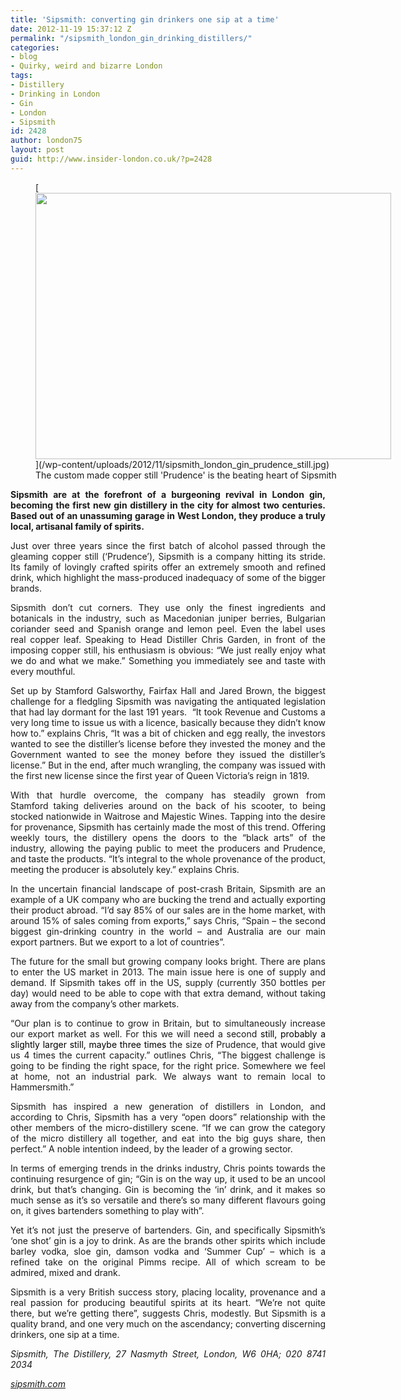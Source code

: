 ```yaml
---
title: 'Sipsmith: converting gin drinkers one sip at a time'
date: 2012-11-19 15:37:12 Z
permalink: "/sipsmith_london_gin_drinking_distillers/"
categories:
- blog
- Quirky, weird and bizarre London
tags:
- Distillery
- Drinking in London
- Gin
- London
- Sipsmith
id: 2428
author: london75
layout: post
guid: http://www.insider-london.co.uk/?p=2428
---
```


<figure id="attachment_2447" style="width: 569px" class="wp-caption alignnone">[<img class="size-full wp-image-2447" src="/wp-content/uploads/2012/11/sipsmith_london_gin_prudence_still.jpg" alt="" width="569" height="426" />](/wp-content/uploads/2012/11/sipsmith_london_gin_prudence_still.jpg)<figcaption class="wp-caption-text">The custom made copper still 'Prudence' is the beating heart of Sipsmith</figcaption></figure> 

<p style="text-align: justify;">
  <strong>Sipsmith are at the forefront of a burgeoning revival in London gin, becoming the first new gin distillery in the city for almost two centuries. Based out of an unassuming garage in West London, they produce a truly local, artisanal family of spirits. </strong>
</p>

<p style="text-align: justify;">
  Just over three years since the first batch of alcohol passed through the gleaming copper still (&#8216;Prudence&#8217;), Sipsmith is a company hitting its stride. Its family of lovingly crafted spirits offer an extremely smooth and refined drink, which highlight the mass-produced inadequacy of some of the bigger brands.
</p>

<p style="text-align: justify;">
  Sipsmith don&#8217;t cut corners. They use only the finest ingredients and botanicals in the industry, such as Macedonian juniper berries, Bulgarian coriander seed and Spanish orange and lemon peel. Even the label uses real copper leaf. Speaking to Head Distiller Chris Garden, in front of the imposing copper still, his enthusiasm is obvious: &#8220;We just really enjoy what we do and what we make.&#8221; Something you immediately see and taste with every mouthful.
</p>

<p style="text-align: justify;">
  Set up by Stamford Galsworthy, Fairfax Hall and Jared Brown, the biggest challenge for a fledgling Sipsmith was navigating the antiquated legislation that had lay dormant for the last 191 years.  &#8220;It took Revenue and Customs a very long time to issue us with a licence, basically because they didn&#8217;t know how to.&#8221; explains Chris, “It was a bit of chicken and egg really, the investors wanted to see the distiller’s license before they invested the money and the Government wanted to see the money before they issued the distiller’s license.” But in the end, after much wrangling, the company was issued with the first new license since the first year of Queen Victoria&#8217;s reign in 1819.
</p>

<p style="text-align: justify;">
  With that hurdle overcome, the company has steadily grown from Stamford taking deliveries around on the back of his scooter, to being stocked nationwide in Waitrose and Majestic Wines. Tapping into the desire for provenance, Sipsmith has certainly made the most of this trend. Offering weekly tours, the distillery opens the doors to the &#8220;black arts&#8221; of the industry, allowing the paying public to meet the producers and Prudence, and taste the products. &#8220;It’s integral to the whole provenance of the product, meeting the producer is absolutely key.” explains Chris.
</p>

<p style="text-align: justify;">
  In the uncertain financial landscape of post-crash Britain, Sipsmith are an example of a UK company who are bucking the trend and actually exporting their product abroad. &#8220;I&#8217;d say 85% of our sales are in the home market, with around 15% of sales coming from exports,&#8221; says Chris, “Spain &#8211; the second biggest gin-drinking country in the world &#8211; and Australia are our main export partners. But we export to a lot of countries”.
</p>

<p style="text-align: justify;">
  The future for the small but growing company looks bright. There are plans to enter the US market in 2013. The main issue here is one of supply and demand. If Sipsmith takes off in the US, supply (currently 350 bottles per day) would need to be able to cope with that extra demand, without taking away from the company&#8217;s other markets.
</p>

<p style="text-align: justify;">
  “Our plan is to continue to grow in Britain, but to simultaneously increase our export market as well. For this we will need a second <span style="color: #000000;">still, probably a slightly larger still, maybe three times</span> the size of Prudence, that would give us 4 times the current capacity.” outlines Chris, “The biggest challenge is going to be finding the right space, for the right price. Somewhere we feel at home, not an industrial park. We always want to remain local to Hammersmith.”
</p>

<p style="text-align: justify;">
  Sipsmith has inspired a new generation of distillers in London, and according to Chris, Sipsmith has a very &#8220;open doors&#8221; relationship with the other members of the micro-distillery scene. “If we can grow the category of the micro distillery all together, and eat into the big guys share, then perfect.” A noble intention indeed, by the leader of a growing sector.
</p>

<p style="text-align: justify;">
  In terms of emerging trends in the drinks industry, Chris points towards the continuing resurgence of gin; “Gin is on the way up, it used to be an uncool drink, but that’s changing. Gin is becoming the ‘in’ drink, and it makes so much sense as it&#8217;s so versatile and there’s so many different flavours going on, it gives bartenders something to play with”.
</p>

<p style="text-align: justify;">
  Yet it&#8217;s not just the preserve of bartenders. Gin, and specifically Sipsmith&#8217;s &#8216;one shot&#8217; gin is a joy to drink. As are the brands other spirits which include barley vodka, sloe gin, damson vodka and &#8216;Summer Cup&#8217; &#8211; which is a refined take on the original Pimms recipe. All of which scream to be admired, mixed and drank.
</p>

<p style="text-align: justify;">
  Sipsmith is a very British success story, placing locality, provenance and a real passion for producing beautiful spirits at its heart. &#8220;We’re not quite there, but we’re getting there&#8221;, suggests Chris, modestly. But Sipsmith is a quality brand, and one very much on the ascendancy; converting discerning drinkers, one sip at a time.
</p>

<p style="text-align: justify;">
  <em>Sipsmith, The Distillery, 27 Nasmyth Street, London, W6 0HA; 020 8741 2034</em>
</p>

<p style="text-align: justify;">
  <em></em><a title=" sipsmith.com" href="http://www.sipsmith.com/"><em>sipsmith.com</em></a>
</p>